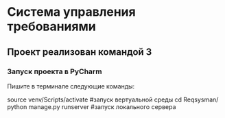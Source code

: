 # Система управления требованиями
## Проект реализован командой 3

### Запуск проекта в PyCharm
Пишите в терминале следующие команды:

source venv/Scripts/activate    #запуск вертуальной среды
cd Reqsysman/
python manage.py runserver    #запуск локального сервера
